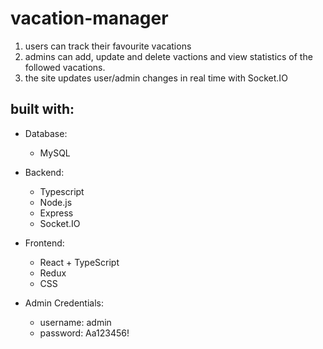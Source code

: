 # vacation-manager

1. users can track their favourite vacations
2. admins can add, update and delete vactions and view statistics of the followed vacations.
3. the site updates user/admin changes in real time with Socket.IO

## built with:
- Database: 
  - MySQL
- Backend: 
  - Typescript
  - Node.js
  - Express
  - Socket.IO
- Frontend: 
  - React + TypeScript
  - Redux
  - CSS

- Admin Credentials: 
  - username: admin
  - password: Aa123456!
